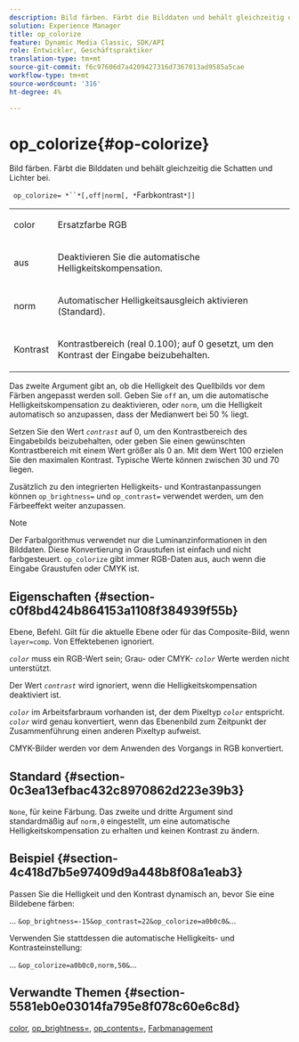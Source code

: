 ```yaml
---
description: Bild färben. Färbt die Bilddaten und behält gleichzeitig die Schatten und Lichter bei.
solution: Experience Manager
title: op_colorize
feature: Dynamic Media Classic, SDK/API
role: Entwickler, Geschäftspraktiker
translation-type: tm+mt
source-git-commit: f6c97606d7a4209427316d7367013ad9585a5cae
workflow-type: tm+mt
source-wordcount: '316'
ht-degree: 4%

---
```



# op_colorize{#op-colorize}

Bild färben. Färbt die Bilddaten und behält gleichzeitig die Schatten und Lichter bei.

` op_colorize= *``*[,off|norm[, *`Farbkontrast`*]]`

<table id="simpletable_768D6CDF3F734E7F89DC7AB2EAAC0C77"> 
 <tr class="strow"> 
  <td class="stentry"> <p> <span class="varname"> color </span> </p> </td> 
  <td class="stentry"> <p>Ersatzfarbe RGB </p> </td> 
 </tr> 
 <tr class="strow"> 
  <td class="stentry"> <p> <span class="codeph"> aus </span> </p> </td> 
  <td class="stentry"> <p>Deaktivieren Sie die automatische Helligkeitskompensation. </p> </td> 
 </tr> 
 <tr class="strow"> 
  <td class="stentry"> <p> <span class="codeph"> norm  </span> </p> </td> 
  <td class="stentry"> <p>Automatischer Helligkeitsausgleich aktivieren (Standard). </p> </td> 
 </tr> 
 <tr class="strow"> 
  <td class="stentry"> <p> <span class="varname"> Kontrast </span> </p> </td> 
  <td class="stentry"> <p>Kontrastbereich (real 0.100); auf 0 gesetzt, um den Kontrast der Eingabe beizubehalten. </p> </td> 
 </tr> 
</table>

Das zweite Argument gibt an, ob die Helligkeit des Quellbilds vor dem Färben angepasst werden soll. Geben Sie `off` an, um die automatische Helligkeitskompensation zu deaktivieren, oder `norm`, um die Helligkeit automatisch so anzupassen, dass der Medianwert bei 50 % liegt.

Setzen Sie den Wert *`contrast`* auf 0, um den Kontrastbereich des Eingabebilds beizubehalten, oder geben Sie einen gewünschten Kontrastbereich mit einem Wert größer als 0 an. Mit dem Wert 100 erzielen Sie den maximalen Kontrast. Typische Werte können zwischen 30 und 70 liegen.

Zusätzlich zu den integrierten Helligkeits- und Kontrastanpassungen können `op_brightness=` und `op_contrast=` verwendet werden, um den Färbeeffekt weiter anzupassen.

>[!NOTE]
>
>Der Farbalgorithmus verwendet nur die Luminanzinformationen in den Bilddaten. Diese Konvertierung in Graustufen ist einfach und nicht farbgesteuert. `op_colorize` gibt immer RGB-Daten aus, auch wenn die Eingabe Graustufen oder CMYK ist.

## Eigenschaften {#section-c0f8bd424b864153a1108f384939f55b}

Ebene, Befehl. Gilt für die aktuelle Ebene oder für das Composite-Bild, wenn `layer=comp`. Von Effektebenen ignoriert.

*`color`* muss ein RGB-Wert sein; Grau- oder CMYK- *`color`* Werte werden nicht unterstützt.

Der Wert *`contrast`* wird ignoriert, wenn die Helligkeitskompensation deaktiviert ist.

*`color`* im Arbeitsfarbraum vorhanden ist, der dem Pixeltyp  *`color`* entspricht. *`color`* wird genau konvertiert, wenn das Ebenenbild zum Zeitpunkt der Zusammenführung einen anderen Pixeltyp aufweist.

CMYK-Bilder werden vor dem Anwenden des Vorgangs in RGB konvertiert.

## Standard {#section-0c3ea13efbac432c8970862d223e39b3}

`None`, für keine Färbung. Das zweite und dritte Argument sind standardmäßig auf `norm,0` eingestellt, um eine automatische Helligkeitskompensation zu erhalten und keinen Kontrast zu ändern.

## Beispiel {#section-4c418d7b5e97409d9a448b8f08a1eab3}

Passen Sie die Helligkeit und den Kontrast dynamisch an, bevor Sie eine Bildebene färben:

... `&op_brightness=-15&op_contrast=22&op_colorize=a0b0c0&`...

Verwenden Sie stattdessen die automatische Helligkeits- und Kontrasteinstellung:

... `&op_colorize=a0b0c0,norm,50&`...

## Verwandte Themen {#section-5581eb0e03014fa795e8f078c60e6c8d}

[color](/help/aem-is-ir-api/is-api/http-ref/image-serving-api-ref/c-http-protocol-reference/c-data-types/r-is-http-color.md),  [op_brightness=](../../../../../is-api/http-ref/image-serving-api-ref/c-http-protocol-reference/c-command-reference/r-op-brightness.md#reference-edf79dc41ae5411c80bec3ee3731c58a),  [op_contents=](../../../../../is-api/http-ref/image-serving-api-ref/c-http-protocol-reference/c-command-reference/r-op-contrast.md#reference-b26dfa9869fd43bebea0fbb8e9fe743d),  [Farbmanagement](../../../../../is-api/http-ref/image-serving-api-ref/c-http-protocol-reference/c-syntax-and-features/r-color-management.md#reference-c7e4a72d589145189f7e4bcb6b4544d7)
